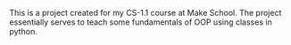 This is a project created for my CS-1.1 course at Make School. The project essentially serves to teach some fundamentals of OOP using classes in python.
